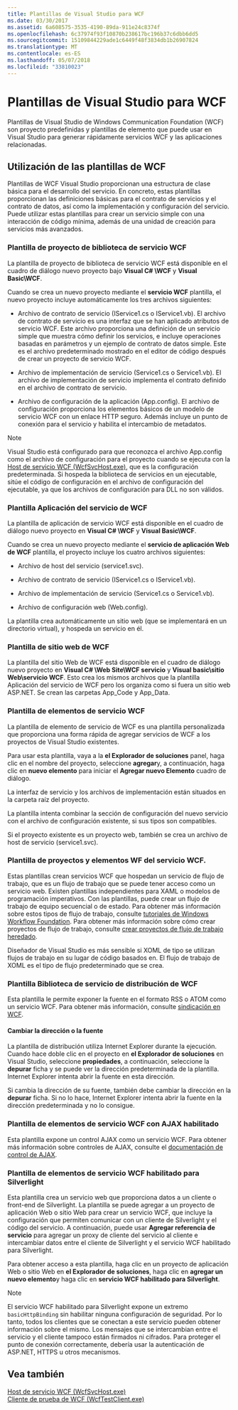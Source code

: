 ```yaml
---
title: Plantillas de Visual Studio para WCF
ms.date: 03/30/2017
ms.assetid: 6a608575-3535-4190-89da-911e24c8374f
ms.openlocfilehash: 6c37974f93f10870b238617bc196b37c6dbb6dd5
ms.sourcegitcommit: 15109844229ade1c6449f48f3834db1b26907824
ms.translationtype: MT
ms.contentlocale: es-ES
ms.lasthandoff: 05/07/2018
ms.locfileid: "33810023"
---
```

# <a name="wcf-visual-studio-templates"></a>Plantillas de Visual Studio para WCF
Plantillas de Visual Studio de Windows Communication Foundation (WCF) son proyecto predefinidas y plantillas de elemento que puede usar en Visual Studio para generar rápidamente servicios WCF y las aplicaciones relacionadas.  
  
## <a name="using-the-wcf-templates"></a>Utilización de las plantillas de WCF  
 Plantillas de WCF Visual Studio proporcionan una estructura de clase básica para el desarrollo del servicio. En concreto, estas plantillas proporcionan las definiciones básicas para el contrato de servicios y el contrato de datos, así como la implementación y configuración del servicio. Puede utilizar estas plantillas para crear un servicio simple con una interacción de código mínima, además de una unidad de creación para servicios más avanzados.  
  
### <a name="wcf-service-library-project-template"></a>Plantilla de proyecto de biblioteca de servicio WCF  
 La plantilla de proyecto de biblioteca de servicio WCF está disponible en el cuadro de diálogo nuevo proyecto bajo **Visual C# \WCF** y **Visual Basic\WCF**.  
  
 Cuando se crea un nuevo proyecto mediante el **servicio WCF** plantilla, el nuevo proyecto incluye automáticamente los tres archivos siguientes:  
  
-   Archivo de contrato de servicio (IService1.cs o IService1.vb). El archivo de contrato de servicio es una interfaz que se han aplicado atributos de servicio WCF. Este archivo proporciona una definición de un servicio simple que muestra cómo definir los servicios, e incluye operaciones basadas en parámetros y un ejemplo de contrato de datos simple. Este es el archivo predeterminado mostrado en el editor de código después de crear un proyecto de servicio WCF.  
  
-   Archivo de implementación de servicio (Service1.cs o Service1.vb). El archivo de implementación de servicio implementa el contrato definido en el archivo de contrato de servicio.  
  
-   Archivo de configuración de la aplicación (App.config). El archivo de configuración proporciona los elementos básicos de un modelo de servicio WCF con un enlace HTTP seguro. Además incluye un punto de conexión para el servicio y habilita el intercambio de metadatos.  
  
> [!NOTE]
>  Visual Studio está configurado para que reconozca el archivo App.config como el archivo de configuración para el proyecto cuando se ejecuta con la [Host de servicio WCF (WcfSvcHost.exe)](../../../docs/framework/wcf/wcf-service-host-wcfsvchost-exe.md), que es la configuración predeterminada. Si hospeda la biblioteca de servicios en un ejecutable, sitúe el código de configuración en el archivo de configuración del ejecutable, ya que los archivos de configuración para DLL no son válidos.  
  
### <a name="wcf-service-application-template"></a>Plantilla Aplicación del servicio de WCF  
 La plantilla de aplicación de servicio WCF está disponible en el cuadro de diálogo nuevo proyecto en **Visual C# \WCF** y **Visual Basic\WCF**.  
  
 Cuando se crea un nuevo proyecto mediante el **servicio de aplicación Web de WCF** plantilla, el proyecto incluye los cuatro archivos siguientes:  
  
-   Archivo de host del servicio (service1.svc).  
  
-   Archivo de contrato de servicio (IService1.cs o IService1.vb).  
  
-   Archivo de implementación de servicio (Service1.cs o Service1.vb).  
  
-   Archivo de configuración web (Web.config).  
  
 La plantilla crea automáticamente un sitio web (que se implementará en un directorio virtual), y hospeda un servicio en él.  
  
### <a name="wcf-web-site-template"></a>Plantilla de sitio web de WCF  
 La plantilla del sitio Web de WCF está disponible en el cuadro de diálogo nuevo proyecto en **Visual C# \Web Site\WCF servicio** y **Visual basic\sitio Web\servicio WCF**. Esto crea los mismos archivos que la plantilla Aplicación del servicio de WCF pero los organiza como si fuera un sitio web ASP.NET. Se crean las carpetas App_Code y App_Data.  
  
### <a name="wcf-service-item-template"></a>Plantilla de elementos de servicio WCF  
 La plantilla de elemento de servicio de WCF es una plantilla personalizada que proporciona una forma rápida de agregar servicios de WCF a los proyectos de Visual Studio existentes.  
  
 Para usar esta plantilla, vaya a la **el Explorador de soluciones** panel, haga clic en el nombre del proyecto, seleccione **agregar**y, a continuación, haga clic en **nuevo elemento** para iniciar el **Agregar nuevo Elemento** cuadro de diálogo.  
  
 La interfaz de servicio y los archivos de implementación están situados en la carpeta raíz del proyecto.  
  
 La plantilla intenta combinar la sección de configuración del nuevo servicio con el archivo de configuración existente, si sus tipos son compatibles.  
  
 Si el proyecto existente es un proyecto web, también se crea un archivo de host de servicio (service1.svc).  
  
### <a name="wcf-wf-service-project-and-item-template"></a>Plantilla de proyectos y elementos WF del servicio WCF.  
 Estas plantillas crean servicios WCF que hospedan un servicio de flujo de trabajo, que es un flujo de trabajo que se puede tener acceso como un servicio web. Existen plantillas independientes para XAML o modelos de programación imperativos. Con las plantillas, puede crear un flujo de trabajo de equipo secuencial o de estado. Para obtener más información sobre estos tipos de flujo de trabajo, consulte [tutoriales de Windows Workflow Foundation](http://msdn.microsoft.com/library/e9705654-bd96-4b56-8d98-f1f118112d97). Para obtener más información sobre cómo crear proyectos de flujo de trabajo, consulte [crear proyectos de flujo de trabajo heredado](/visualstudio/workflow-designer/creating-legacy-workflow-projects).  
  
 Diseñador de Visual Studio es más sensible si XOML de tipo se utilizan flujos de trabajo en su lugar de código basados en. El flujo de trabajo de XOML es el tipo de flujo predeterminado que se crea.  
  
### <a name="wcf-syndication-service-library-template"></a>Plantilla Biblioteca de servicio de distribución de WCF  
 Esta plantilla le permite exponer la fuente en el formato RSS o ATOM como un servicio WCF. Para obtener más información, consulte [sindicación en WCF](../../../docs/framework/wcf/feature-details/wcf-syndication.md).  
  
#### <a name="changing-the-address-of-the-feed"></a>Cambiar la dirección o la fuente  
 La plantilla de distribución utiliza Internet Explorer durante la ejecución. Cuando hace doble clic en el proyecto en **el Explorador de soluciones** en Visual Studio, seleccione **propiedades**, a continuación, seleccione la **depurar** ficha y se puede ver la dirección predeterminada de la plantilla. Internet Explorer intenta abrir la fuente en esta dirección.  
  
 Si cambia la dirección de su fuente, también debe cambiar la dirección en la **depurar** ficha. Si no lo hace, Internet Explorer intenta abrir la fuente en la dirección predeterminada y no lo consigue.  
  
### <a name="ajax-enabled-wcf-service-item-template"></a>Plantilla de elementos de servicio WCF con AJAX habilitado  
 Esta plantilla expone un control AJAX como un servicio WCF. Para obtener más información sobre controles de AJAX, consulte el [documentación de control de AJAX](http://go.microsoft.com/fwlink/?LinkId=96717).  
  
### <a name="silverlight-enabled-wcf-service-item-template"></a>Plantilla de elementos de servicio WCF habilitado para Silverlight  
 Esta plantilla crea un servicio web que proporciona datos a un cliente o front-end de Silverlight. La plantilla se puede agregar a un proyecto de aplicación Web o sitio Web para crear un servicio WCF, que incluye la configuración que permiten comunicar con un cliente de Silverlight y el código del servicio. A continuación, puede usar **Agregar referencia de servicio** para agregar un proxy de cliente del servicio al cliente e intercambiar datos entre el cliente de Silverlight y el servicio WCF habilitado para Silverlight.  
  
 Para obtener acceso a esta plantilla, haga clic en un proyecto de aplicación Web o sitio Web en **el Explorador de soluciones**, haga clic en **agregar un nuevo elemento**y haga clic en **servicio WCF habilitado para Silverlight**.  
  
> [!NOTE]
>  El servicio WCF habilitado para Silverlight expone un extremo `basicHttpBinding` sin habilitar ninguna configuración de seguridad. Por lo tanto, todos los clientes que se conectan a este servicio pueden obtener información sobre el mismo. Los mensajes que se intercambian entre el servicio y el cliente tampoco están firmados ni cifrados. Para proteger el punto de conexión correctamente, debería usar la autenticación de ASP.NET, HTTPS u otros mecanismos.  
  
## <a name="see-also"></a>Vea también  
 [Host de servicio WCF (WcfSvcHost.exe)](../../../docs/framework/wcf/wcf-service-host-wcfsvchost-exe.md)  
 [Cliente de prueba de WCF (WcfTestClient.exe)](../../../docs/framework/wcf/wcf-test-client-wcftestclient-exe.md)
